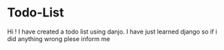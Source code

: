 # Todo-List

Hi ! I have created a todo list using danjo. I have just learned django so if i did anything wrong plese inform me
